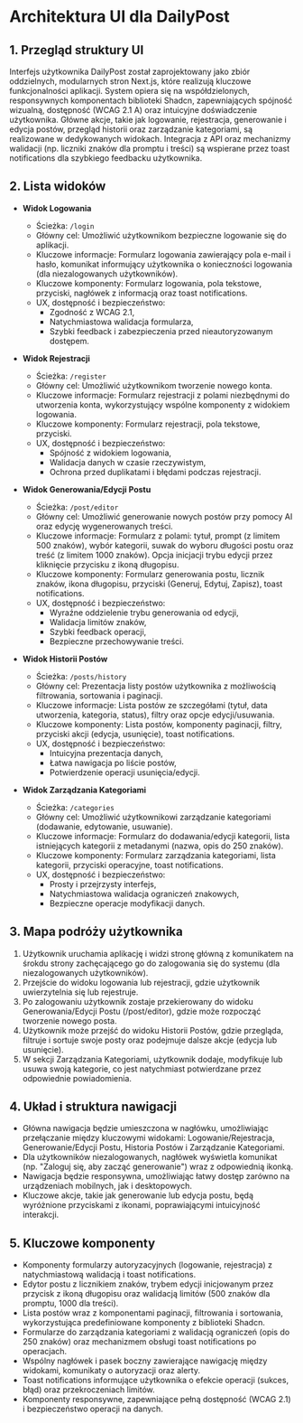 # Architektura UI dla DailyPost

## 1. Przegląd struktury UI

Interfejs użytkownika DailyPost został zaprojektowany jako zbiór oddzielnych, modularnych stron Next.js, które realizują kluczowe funkcjonalności aplikacji. System opiera się na współdzielonych, responsywnych komponentach biblioteki Shadcn, zapewniających spójność wizualną, dostępność (WCAG 2.1 A) oraz intuicyjne doświadczenie użytkownika. Główne akcje, takie jak logowanie, rejestracja, generowanie i edycja postów, przegląd historii oraz zarządzanie kategoriami, są realizowane w dedykowanych widokach. Integracja z API oraz mechanizmy walidacji (np. liczniki znaków dla promptu i treści) są wspierane przez toast notifications dla szybkiego feedbacku użytkownika.

## 2. Lista widoków

- **Widok Logowania**

  - Ścieżka: `/login`
  - Główny cel: Umożliwić użytkownikom bezpieczne logowanie się do aplikacji.
  - Kluczowe informacje: Formularz logowania zawierający pola e-mail i hasło, komunikat informujący użytkownika o konieczności logowania (dla niezalogowanych użytkowników).
  - Kluczowe komponenty: Formularz logowania, pola tekstowe, przyciski, nagłówek z informacją oraz toast notifications.
  - UX, dostępność i bezpieczeństwo:
    - Zgodność z WCAG 2.1,
    - Natychmiastowa walidacja formularza,
    - Szybki feedback i zabezpieczenia przed nieautoryzowanym dostępem.

- **Widok Rejestracji**

  - Ścieżka: `/register`
  - Główny cel: Umożliwić użytkownikom tworzenie nowego konta.
  - Kluczowe informacje: Formularz rejestracji z polami niezbędnymi do utworzenia konta, wykorzystujący wspólne komponenty z widokiem logowania.
  - Kluczowe komponenty: Formularz rejestracji, pola tekstowe, przyciski.
  - UX, dostępność i bezpieczeństwo:
    - Spójność z widokiem logowania,
    - Walidacja danych w czasie rzeczywistym,
    - Ochrona przed duplikatami i błędami podczas rejestracji.

- **Widok Generowania/Edycji Postu**

  - Ścieżka: `/post/editor`
  - Główny cel: Umożliwić generowanie nowych postów przy pomocy AI oraz edycję wygenerowanych treści.
  - Kluczowe informacje: Formularz z polami: tytuł, prompt (z limitem 500 znaków), wybór kategorii, suwak do wyboru długości postu oraz treść (z limitem 1000 znaków). Opcja inicjacji trybu edycji przez kliknięcie przycisku z ikoną długopisu.
  - Kluczowe komponenty: Formularz generowania postu, licznik znaków, ikona długopisu, przyciski (Generuj, Edytuj, Zapisz), toast notifications.
  - UX, dostępność i bezpieczeństwo:
    - Wyraźne oddzielenie trybu generowania od edycji,
    - Walidacja limitów znaków,
    - Szybki feedback operacji,
    - Bezpieczne przechowywanie treści.

- **Widok Historii Postów**

  - Ścieżka: `/posts/history`
  - Główny cel: Prezentacja listy postów użytkownika z możliwością filtrowania, sortowania i paginacji.
  - Kluczowe informacje: Lista postów ze szczegółami (tytuł, data utworzenia, kategoria, status), filtry oraz opcje edycji/usuwania.
  - Kluczowe komponenty: Lista postów, komponenty paginacji, filtry, przyciski akcji (edycja, usunięcie), toast notifications.
  - UX, dostępność i bezpieczeństwo:
    - Intuicyjna prezentacja danych,
    - Łatwa nawigacja po liście postów,
    - Potwierdzenie operacji usunięcia/edycji.

- **Widok Zarządzania Kategoriami**
  - Ścieżka: `/categories`
  - Główny cel: Umożliwić użytkownikowi zarządzanie kategoriami (dodawanie, edytowanie, usuwanie).
  - Kluczowe informacje: Formularz do dodawania/edycji kategorii, lista istniejących kategorii z metadanymi (nazwa, opis do 250 znaków).
  - Kluczowe komponenty: Formularz zarządzania kategoriami, lista kategorii, przyciski operacyjne, toast notifications.
  - UX, dostępność i bezpieczeństwo:
    - Prosty i przejrzysty interfejs,
    - Natychmiastowa walidacja ograniczeń znakowych,
    - Bezpieczne operacje modyfikacji danych.

## 3. Mapa podróży użytkownika

1. Użytkownik uruchamia aplikację i widzi stronę główną z komunikatem na śrokdu strony zachęcającego go do zalogowania się do systemu (dla niezalogowanych użytkowników).
2. Przejście do widoku logowania lub rejestracji, gdzie użytkownik uwierzytelnia się lub rejestruje.
3. Po zalogowaniu użytkownik zostaje przekierowany do widoku Generowania/Edycji Postu (/post/editor), gdzie może rozpocząć tworzenie nowego posta.
4. Użytkownik może przejść do widoku Historii Postów, gdzie przegląda, filtruje i sortuje swoje posty oraz podejmuje dalsze akcje (edycja lub usunięcie).
5. W sekcji Zarządzania Kategoriami, użytkownik dodaje, modyfikuje lub usuwa swoją kategorie, co jest natychmiast potwierdzane przez odpowiednie powiadomienia.

## 4. Układ i struktura nawigacji

- Główna nawigacja będzie umieszczona w nagłówku, umożliwiając przełączanie między kluczowymi widokami: Logowanie/Rejestracja, Generowanie/Edycji Postu, Historia Postów i Zarządzanie Kategoriami.
- Dla użytkowników niezalogowanych, nagłówek wyświetla komunikat (np. "Zaloguj się, aby zacząć generowanie") wraz z odpowiednią ikonką.
- Nawigacja będzie responsywna, umożliwiając łatwy dostęp zarówno na urządzeniach mobilnych, jak i desktopowych.
- Kluczowe akcje, takie jak generowanie lub edycja postu, będą wyróżnione przyciskami z ikonami, poprawiającymi intuicyjność interakcji.

## 5. Kluczowe komponenty

- Komponenty formularzy autoryzacyjnych (logowanie, rejestracja) z natychmiastową walidacją i toast notifications.
- Edytor postu z licznikiem znaków, trybem edycji inicjowanym przez przycisk z ikoną długopisu oraz walidacją limitów (500 znaków dla promptu, 1000 dla treści).
- Lista postów wraz z komponentami paginacji, filtrowania i sortowania, wykorzystująca predefiniowane komponenty z biblioteki Shadcn.
- Formularze do zarządzania kategoriami z walidacją ograniczeń (opis do 250 znaków) oraz mechanizmem obsługi toast notifications po operacjach.
- Wspólny nagłówek i pasek boczny zawierające nawigację między widokami, komunikaty o autoryzacji oraz alerty.
- Toast notifications informujące użytkownika o efekcie operacji (sukces, błąd) oraz przekroczeniach limitów.
- Komponenty responsywne, zapewniające pełną dostępność (WCAG 2.1) i bezpieczeństwo operacji na danych.
